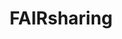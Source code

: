 ---
blog: https://blog.fairsharing.org/
facebook: https://facebook.com/fairsharing
logohandle: fairsharing
sort: fairsharing
title: FAIRsharing
twitter: https://x.com/fairsharing_org
website: https://fairsharing.org/
---